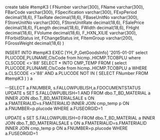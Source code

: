  

create table #tempK3 
( 
FNumber varchar(300), 
FName varchar(300), 
FBarCode varchar(300), 
FSpecification varchar(300), 
FExpPeriod decimal(18,6), 
FTaxRate decimal(18,6), 
FBaseUnitNo varchar(300), 
FStoreUnitNo varchar(300), 
FStoreUnitRate decimal(18,6), 
FSalePrice decimal(18,6), 
FLength decimal(18,6), 
FWidth decimal(18,6), 
FHight decimal(18,6), 
FVolume decimal(18,6), 
F_HXN_XILIE varchar(300), 
FForbidStatus int, 
FChangeStatus int, 
FItemGroup varchar(200), 
FGrossWeight decimal(18,6) 
)
 
INSERT INTO #tempK3 EXEC [YH_P_GetGoodsInfo] '2015-01-01'
select PLUCODE,PLUNAME,ClsCode from hicmp..HICMP.TCOBPLU
where CLSCODE <>'88'
SELECT * INTO CMP_TEMP FROM (
select PLUCODE,PLUNAME,ClsCode from hicmp..HICMP.TCOBPLU a
 WHERE a.CLSCODE <>'88' AND a.PLUCODE NOT IN (
SELECT FNumber FROM #tempK3
)
) a
 
 
--SELECT a.FNUMBER, s.FALLOWPUBLISH,a.FDOCUMENTSTATUS
UPDATE s
SET S.FALLOWPUBLISH=1 AND 
FROM dbo.T_BD_MATERIAL a
INNER JOIN dbo.T_BD_MATERIALSALE s ON a.FMATERIALID=s.FMATERIALID
INNER JOIN cmp_temp p ON a.FNUMBER=p.plucode
WHERE a.FUSEORGID=1
 
UPDATE s
SET S.FALLOWPUBLISH=0
FROM dbo.T_BD_MATERIAL a
INNER JOIN dbo.T_BD_MATERIALSALE s ON a.FMATERIALID=s.FMATERIALID
INNER JOIN cmp_temp p ON a.FNUMBER=p.plucode
WHERE a.FUSEORGID=1﻿​